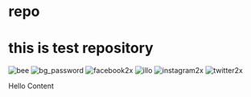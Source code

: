 # repo
# this is test repository


![bee](https://user-images.githubusercontent.com/89864614/189529643-75b87bac-3af8-408d-bb82-06f11517b6fa.png)
![bg_password](https://user-images.githubusercontent.com/89864614/189529650-429b10c4-837b-4f2c-89df-3c324d02600d.gif)
![facebook2x](https://user-images.githubusercontent.com/89864614/189529653-77e434f8-eae1-4b19-b950-74f88f5df0a9.png)
![illo](https://user-images.githubusercontent.com/89864614/189529656-6935c4a6-25f1-4fe6-8533-883d8807bcb7.png)
![instagram2x](https://user-images.githubusercontent.com/89864614/189529658-4df2780c-d592-46db-a996-5fef02f52d7d.png)
![twitter2x](https://user-images.githubusercontent.com/89864614/189529661-b00186b7-9795-48e5-b48d-bd9dddcba551.png)


Hello
Content
